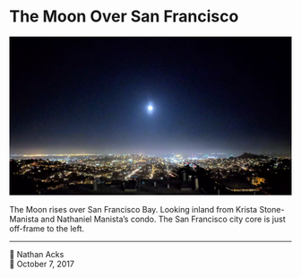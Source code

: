 # The Moon Over San Francisco

![Looking east across San Francisco at night](assets/1ac70333b809caf793b7eef2b3d71654.webp)

The Moon rises over San Francisco Bay. Looking inland from Krista Stone-Manista and Nathaniel Manista’s condo. The San Francisco city core is just off-frame to the left.

- - - -

<span aria-hidden="true">👤</span> Nathan Acks  
<span aria-hidden="true">📅</span> October 7, 2017
